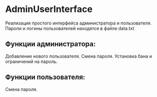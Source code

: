 # AdminUserInterface
Реализация простого интерфейса администратора и пользователя.
Пароли и логины пользователей находятся в файле data.txt
## Функции администратора:
Добавление нового пользователя.
Смена пароля.
Установка бана и ограничений на пароль.
## Функции пользователя:
Смена пароля.
